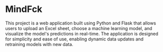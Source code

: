 # MindFck

This project is a web application built using Python and Flask that allows users to upload an Excel sheet, choose a machine learning model, and visualize the model's predictions in real-time. The application is designed for simplicity and ease of use, enabling dynamic data updates and retraining models with new data.
